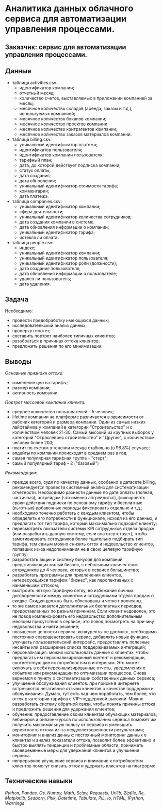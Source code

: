 # Аналитика данных облачного сервиса для автоматизации управления процессами.

## Заказчик: сервис для автоматизации управления процессами.

## Данные

- таблица activities.csv:
  - идентификатор компании;
  - отчетный месяц;
  - количество счетов, выставляемых в приложении компанией за месяц;
  - месячное количество складов (аренда, заказы и т.д.), используемых компанией;
  - месячное количество бэкапов компании;
  - месячное количество проектов компании;
  - месячное количество контрагентов компании;
  - месячное количество заказов материалов компании.
- таблица billing.csv:
  - уникальный идентификатор платежа;
  - идентификатор пользователя;
  - идентификатор компании пользователя;
  - тарифный план;
  - дата, до которой действует подписка компании;
  - статус оплаты;
  - дата создания;
  - дата обновления;
  - уникальный идентификатор стоимости тарифа;
  - комментарии;
  - дата платежа.
- таблица companies.csv:
  - уникальный идентификатор компании;
  - сфера деятельности;
  - уникальный идентификатор количества сотрудников;
  - дата создания компании в системе;
  - дата обновления информации о компании;
  - уникальный идентификатор тарифа;
  - истекла ли оплата.
- таблица people.csv:
  - индекс;
  - уникальный идентификатор компании;
  - уникальный идентификатор пользователя;
  - уникальный идентификатор роли (должности);
  - дата создания пользователя;
  - дата обновления информации о пользователе;
  - удален ли пользователь;
  - дата удаления.

## Задача

Необходимо:
- провести предобработку имеющихся данных;
- исследовательский анализ данных;
- проверку гипотез;
- составить портрет наиболее типичных клиентов;
- разобраться в причинах оттока клиентов;
- предложить решения по его минимизации.

## Выводы

*Основные признаки оттока:*
- изменение цен на тарифы;
- размер компании;
- активность компании.

*Портрет массовой компании клиента:*
- среднее количество пользователей - 5 человек;
- lifetime компании на платформе различается в зависимости от рабочих категорий и размера компании. Один из самых низких лайфтаймов у компаний в категории "Строительство" и с количеством человек 21-30. Самый высокий из крупных выборок у категорий "Отраслевоес строительство" и "Другое", с количеством человек более 200;
- платит по счетам в течении месяца стабильно (в 96.8%) случаев;
- апдейты по компании происходят в среднем раз в год;
- самая популярная тарифная группа - "старт";
- самый популярный тариф - 2 ("базовый")

*Рекомендации:*
- прежде всего, судя по качеству данных, особенно в датасете billing, рекомендуется провести системный анализ для систематизации отчетности. Необходимо разнести данные по дате оплаты (полная, частичная), апгрейдам (что именно апгрейдится), фиксировать сроки действия подписки по основному тарифу и бесплатные (льготные) добавочные периоды фиксировать отдельно и т.д.;
- необходимо точечно работать с каждым клиентом, чтобы определить его потребности в функционале, исходя из его данных, и предлагать тот тип тарифа, который максимально подходит клиенту;
- пересмотреть показатели системы KPI сотрудников отдела продаж (или разработать данную систему, если она отсутствует), чтобы замотивировать сотрудников более тщательно подбирать тип тарифа, тем самым можно снизить отток и недовольство клиентов, попавших из-за недопонимания не в свою целевую тарифную группу;
- разработать акции и систему бонусов для компаний, представляющих малый бизнес, с небольшим количеством сотрудников до 4 человек, которых в сервисе большинство;
- разработать программы для привлечения клиентов, интересующихся тарифом "бизнес", как перспективных с наименьшим оттоком;
- выстроить четкую тарифную сетку, во избежание личных договоренности между клиентом и сотрудниками отдела продаж о скидке. Скидки должны быть обоснованы и четко прописаны;
- то же самое касается дополнительных бесплатных периодов, предоставленных по разным причинам. Если клиент недоволен, это не повод компенсировать его недовольство дополнительным месяцем присутствия в сервисе, это повод посмотреть на причину недовольства и найти решение;
- повышение ценности сервиса: конкуренты не дремлют, необходимо постоянно совершенствовать сервис, добавлять новые функции, улучшать пользовательский интерфейс, предоставлять полезные инсайты или расширение списка поддерживаемых интеграций;
- персонализация: можно использовать данные о клиентах, чтобы предлагать им персонализированный контент и рекомендации, соответствующие их потребностям и интересам. Это может включать в себя персонализированные отчеты, уведомления о событиях или рекомендации по оптимизации процессов. Снова вернемся к пункту о систематизации собственных данных сервиса;
- улучшение обслуживания клиентов: при поиске в интернете встречаются негативные отзывы клиентов о качестве поддержки и обслуживания. Думаю, тут есть над чем поработать, тем более, что отток в категории тарифов с VIP-поддержкой высокий. Можно разработать систему обратной связи, чтобы понять причины оттока и предложить решения для удержания клиентов;
- обучение: предоставление своим клиентам обучающих материалов, вебинаров и онлайн-курсов по использованию сервиса поможет им получить максимальную пользу от сервиса и уменьшить вероятность оттока из-за неудовлетворенности результатами;
- мониторинг и анализ данных: постоянный мониторинг данных о клиентах и анализ показатели оттока, позволит более эффективно и быстро выялять тенденции и проблемные области, принимать своевременные меры для удержания клиентов и улучшения сервиса.
- непрерывное улучшение сервиса и внимание к потребностям клиентов помогут снизить отток и удержать клиентов на платформе.


## Технические навыки
*Python, Pandas, Os, Numpy, Math, Scipy, Requests, Urllib, Zipfile, Re, Matplotlib, Seaborn, Phik, Datetime, Tabulate, PIL, Io, HTML, IPython, Warnings*
